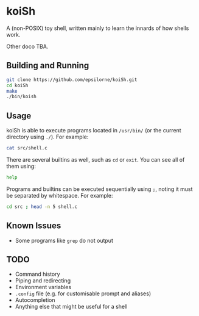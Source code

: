 # koiSh

A (non-POSIX) toy shell, written mainly to learn the innards of how shells work.

Other doco TBA.

## Building and Running
```bash
git clone https://github.com/epsilorne/koiSh.git
cd koiSh
make
./bin/koish
```

## Usage
koiSh is able to execute programs located in `/usr/bin/` (or the current directory using `./`).
For example:

```bash
cat src/shell.c
```

There are several builtins as well, such as `cd` or `exit`. You can see all of them using:

```bash
help
```

Programs and builtins can be executed sequentially using `;`, noting it must be separated by whitespace.
For example:

```bash
cd src ; head -n 5 shell.c
```

## Known Issues
- Some programs like `grep` do not output

## TODO
- Command history
- Piping and redirecting
- Environment variables
- `.config` file (e.g. for customisable prompt and aliases)
- Autocompletion
- Anything else that might be useful for a shell
